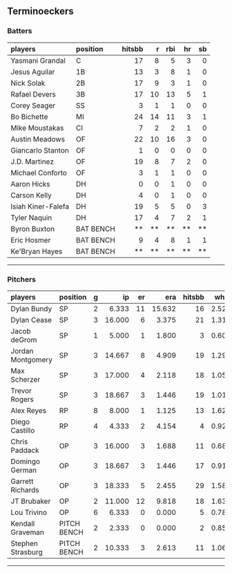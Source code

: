 ## Terminoeckers

### Batters

 
|players            |position  | hitsbb|  r| rbi| hr| sb| 
|:------------------|:---------|------:|--:|---:|--:|--:| 
|Yasmani Grandal    |C         |     17|  8|   5|  3|  0| 
|Jesus Aguilar      |1B        |     13|  3|   8|  1|  0| 
|Nick Solak         |2B        |     17|  9|   3|  1|  0| 
|Rafael Devers      |3B        |     17| 10|  13|  5|  1| 
|Corey Seager       |SS        |      3|  1|   1|  0|  0| 
|Bo Bichette        |MI        |     24| 14|  11|  3|  1| 
|Mike Moustakas     |CI        |      7|  2|   2|  1|  0| 
|Austin Meadows     |OF        |     22| 10|  16|  3|  0| 
|Giancarlo Stanton  |OF        |      1|  0|   0|  0|  0| 
|J.D. Martinez      |OF        |     19|  8|   7|  2|  0| 
|Michael Conforto   |OF        |      3|  1|   1|  0|  0| 
|Aaron Hicks        |DH        |      0|  0|   1|  0|  0| 
|Carson Kelly       |DH        |      4|  0|   1|  0|  0| 
|Isiah Kiner-Falefa |DH        |     19|  5|   5|  0|  3| 
|Tyler Naquin       |DH        |     17|  4|   7|  2|  1| 
|Byron Buxton       |BAT BENCH |     **| **|  **| **| **| 
|Eric Hosmer        |BAT BENCH |      9|  4|   8|  1|  1| 
|Ke'Bryan Hayes     |BAT BENCH |     **| **|  **| **| **| 


* * *

### Pitchers

 
|players           |position    |  g|     ip| er|    era| hitsbb|  whip| so|  w| sv| 
|:-----------------|:-----------|--:|------:|--:|------:|------:|-----:|--:|--:|--:| 
|Dylan Bundy       |SP          |  2|  6.333| 11| 15.632|     16| 2.526|  5|  0|  0| 
|Dylan Cease       |SP          |  3| 16.000|  6|  3.375|     21| 1.312| 19|  1|  0| 
|Jacob deGrom      |SP          |  1|  5.000|  1|  1.800|      3| 0.600|  9|  0|  0| 
|Jordan Montgomery |SP          |  3| 14.667|  8|  4.909|     19| 1.295| 16|  0|  0| 
|Max Scherzer      |SP          |  3| 17.000|  4|  2.118|     18| 1.059| 24|  2|  0| 
|Trevor Rogers     |SP          |  3| 18.667|  3|  1.446|     19| 1.018| 20|  2|  0| 
|Alex Reyes        |RP          |  8|  8.000|  1|  1.125|     13| 1.625| 13|  1|  4| 
|Diego Castillo    |RP          |  4|  4.333|  2|  4.154|      4| 0.923|  6|  1|  1| 
|Chris Paddack     |OP          |  3| 16.000|  3|  1.688|     11| 0.688| 10|  1|  0| 
|Domingo German    |OP          |  3| 18.667|  3|  1.446|     17| 0.911| 16|  2|  0| 
|Garrett Richards  |OP          |  3| 18.333|  5|  2.455|     29| 1.582| 13|  2|  0| 
|JT Brubaker       |OP          |  2| 11.000| 12|  9.818|     18| 1.636| 10|  0|  0| 
|Lou Trivino       |OP          |  6|  6.333|  0|  0.000|      5| 0.789|  3|  1|  1| 
|Kendall Graveman  |PITCH BENCH |  2|  2.333|  0|  0.000|      2| 0.857|  1|  0|  1| 
|Stephen Strasburg |PITCH BENCH |  2| 10.333|  3|  2.613|     11| 1.065|  9|  1|  0| 


* * *


